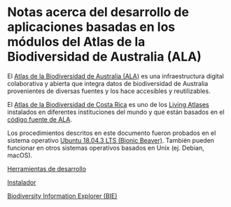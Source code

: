 # Notas acerca del desarrollo de aplicaciones basadas en los módulos del Atlas de la Biodiversidad de Australia (ALA)
El [Atlas de la Biodiversidad de Australia (ALA)](https://www.ala.org.au/) es una infraestructura digital colaborativa y abierta que integra datos de biodiversidad de Australia provenientes de diversas fuentes y los hace accesibles y reutilizables.

El [Atlas de la Biodiversidad de Costa Rica](http://www.crbio.cr/) es uno de los [Living Atlases](https://living-atlases.gbif.org/) instalados en diferentes instituciones del mundo y que están basados en el [código fuente de ALA](https://github.com/AtlasOfLivingAustralia).

Los procedimientos descritos en este documento fueron probados en el sistema operativo [Ubuntu 18.04.3 LTS (Bionic Beaver)](http://releases.ubuntu.com/18.04/). También pueden funcionar en otros sistemas operativos basados en Unix (ej. Debian, macOS).


[Herramientas de desarrollo](https://github.com/AtlasBiodiversidadCostaRica/notas-desarrollo-ala/tree/master/herramientas)

[Instalador](https://github.com/AtlasBiodiversidadCostaRica/notas-desarrollo-ala/tree/master/instalador)

[Biodiversity Information Explorer (BIE)](https://github.com/AtlasBiodiversidadCostaRica/notas-desarrollo-ala/tree/master/bie)
